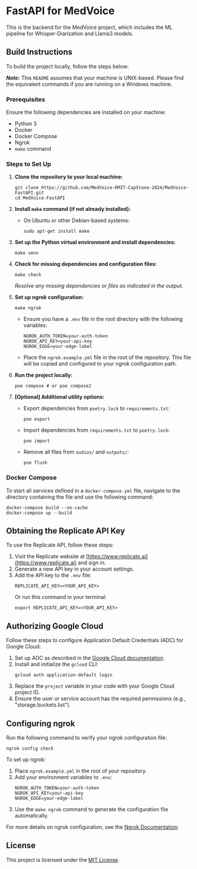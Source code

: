# FastAPI for MedVoice

This is the backend for the MedVoice project, which includes the ML pipeline for Whisper-Diarization and Llama3 models.

## Build Instructions

To build the project locally, follow the steps below:

***Note:*** This `README` assumes that your machine is UNIX-based. Please find the equivalent commands if you are running on a Windows machine.

### Prerequisites
Ensure the following dependencies are installed on your machine:
- Python 3
- Docker
- Docker Compose
- Ngrok
- `make` command

### Steps to Set Up

1. **Clone the repository to your local machine:**
    ```shell
    git clone https://github.com/MedVoice-RMIT-CapStone-2024/MedVoice-FastAPI.git
    cd MedVoice-FastAPI
    ```

2. **Install `make` command (if not already installed):**
    - On Ubuntu or other Debian-based systems:
        ```shell
        sudo apt-get install make
        ```

3. **Set up the Python virtual environment and install dependencies:**
    ```shell
    make venv
    ```

4. **Check for missing dependencies and configuration files:**
    ```shell
    make check
    ```
    *Resolve any missing dependencies or files as indicated in the output.*

5. **Set up ngrok configuration:**
    ```shell
    make ngrok
    ```
    - Ensure you have a `.env` file in the root directory with the following variables:
        ```env
        NGROK_AUTH_TOKEN=your-auth-token
        NGROK_API_KEY=your-api-key
        NGROK_EDGE=your-edge-label
        ```

    - Place the `ngrok.example.yml` file in the root of the repository. This file will be copied and configured to your ngrok configuration path.

6. **Run the project locally:**
    ```shell
    poe compose # or poe compose2
    ```

7. **[Optional] Additional utility options:**
    - Export dependencies from `poetry.lock` to `requirements.txt`:
        ```shell
        poe export
        ```
    - Import dependencies from `requirements.txt` to `poetry.lock`:
        ```shell
        poe import
        ```
    - Remove all files from `audios/` and `outputs/`:
        ```shell
        poe flush
        ```

### Docker Compose

To start all services defined in a `docker-compose.yml` file, navigate to the directory containing the file and use the following command:

```shell
docker-compose build --no-cache
docker-compose up --build
```

## Obtaining the Replicate API Key

To use the Replicate API, follow these steps:

1. Visit the Replicate website at [https://www.replicate.ai](https://www.replicate.ai) and sign in.
2. Generate a new API key in your account settings.
3. Add the API key to the `.env` file:
    ```env
    REPLICATE_API_KEY=<YOUR_API_KEY>
    ```
    Or run this command in your terminal:
    ```shell
    export REPLICATE_API_KEY=<YOUR_API_KEY>
    ```

## Authorizing Google Cloud

Follow these steps to configure Application Default Credentials (ADC) for Google Cloud:

1. Set up ADC as described in the [Google Cloud documentation](https://cloud.google.com/docs/authentication/external/set-up-adc).
2. Install and initialize the `gcloud` CLI:
    ```shell
    gcloud auth application-default login
    ```
3. Replace the `project` variable in your code with your Google Cloud project ID.
4. Ensure the user or service account has the required permissions (e.g., "storage.buckets.list").

## Configuring ngrok

Run the following command to verify your ngrok configuration file:

```shell
ngrok config check
```

To set up ngrok:
1. Place `ngrok.example.yml` in the root of your repository.
2. Add your environment variables to `.env`:
    ```env
    NGROK_AUTH_TOKEN=your-auth-token
    NGROK_API_KEY=your-api-key
    NGROK_EDGE=your-edge-label
    ```
3. Use the `make ngrok` command to generate the configuration file automatically.

For more details on ngrok configuration, see the [Ngrok Documentation](https://ngrok.com/docs/agent/config/).

## License

This project is licensed under the [MIT License](LICENSE).